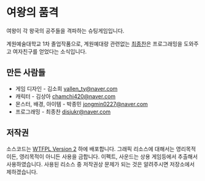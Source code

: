 # 여왕의 품격

여왕이 각 왕국의 공주들을 격파하는 슈팅게임입니다.

계원예술대학교 1차 졸업작품으로, 계원예대랑 관련없는 [최종찬](https://github.com/disjukr)은
프로그래밍을 도와주고 여자친구를 얻었다는 소식입니다.


## 만든 사람들

* 게임 디자인 - 김소희 vallen_ty@naver.com
* 캐릭터 - 김상아 chamchi420@naver.com
* 몬스터, 배경, 아이템 - 박종민 jongmin0227@naver.com
* 프로그래밍 - 최종찬 disjukr@naver.com


## 저작권

소스코드는 [WTFPL Version 2](http://www.wtfpl.net/txt/copying/) 하에 배포합니다.
그래픽 리소스에 대해서는 영리목적이든, 영리목적이 아니든 사용을 금합니다.
이펙트, 사운드는 상용 게임등에서 추출해서 사용하였습니다.
사용된 리소스 중 저작권상 문제가 되는 것은 알려주시면 저장소에서 제하겠습니다.
